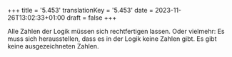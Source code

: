 +++
title = '5.453'
translationKey = '5.453'
date = 2023-11-26T13:02:33+01:00
draft = false
+++

Alle Zahlen der Logik müssen sich rechtfertigen lassen.
Oder vielmehr: Es muss sich herausstellen, dass es in der Logik keine Zahlen gibt.
Es gibt keine ausgezeichneten Zahlen.
